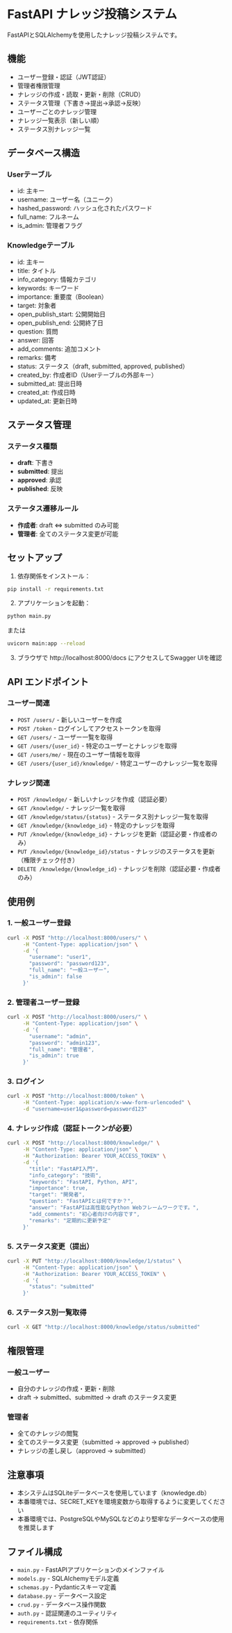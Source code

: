 # FastAPI ナレッジ投稿システム

FastAPIとSQLAlchemyを使用したナレッジ投稿システムです。

## 機能

- ユーザー登録・認証（JWT認証）
- 管理者権限管理
- ナレッジの作成・読取・更新・削除（CRUD）
- ステータス管理（下書き→提出→承認→反映）
- ユーザーごとのナレッジ管理
- ナレッジ一覧表示（新しい順）
- ステータス別ナレッジ一覧

## データベース構造

### Userテーブル
- id: 主キー
- username: ユーザー名（ユニーク）
- hashed_password: ハッシュ化されたパスワード
- full_name: フルネーム
- is_admin: 管理者フラグ

### Knowledgeテーブル
- id: 主キー
- title: タイトル
- info_category: 情報カテゴリ
- keywords: キーワード
- importance: 重要度（Boolean）
- target: 対象者
- open_publish_start: 公開開始日
- open_publish_end: 公開終了日
- question: 質問
- answer: 回答
- add_comments: 追加コメント
- remarks: 備考
- status: ステータス（draft, submitted, approved, published）
- created_by: 作成者ID（Userテーブルの外部キー）
- submitted_at: 提出日時
- created_at: 作成日時
- updated_at: 更新日時

## ステータス管理

### ステータス種類
- **draft**: 下書き
- **submitted**: 提出
- **approved**: 承認
- **published**: 反映

### ステータス遷移ルール
- **作成者**: draft ⇔ submitted のみ可能
- **管理者**: 全てのステータス変更が可能

## セットアップ

1. 依存関係をインストール：
```bash
pip install -r requirements.txt
```

2. アプリケーションを起動：
```bash
python main.py
```

または

```bash
uvicorn main:app --reload
```

3. ブラウザで http://localhost:8000/docs にアクセスしてSwagger UIを確認

## API エンドポイント

### ユーザー関連
- `POST /users/` - 新しいユーザーを作成
- `POST /token` - ログインしてアクセストークンを取得
- `GET /users/` - ユーザー一覧を取得
- `GET /users/{user_id}` - 特定のユーザーとナレッジを取得
- `GET /users/me/` - 現在のユーザー情報を取得
- `GET /users/{user_id}/knowledge/` - 特定ユーザーのナレッジ一覧を取得

### ナレッジ関連
- `POST /knowledge/` - 新しいナレッジを作成（認証必要）
- `GET /knowledge/` - ナレッジ一覧を取得
- `GET /knowledge/status/{status}` - ステータス別ナレッジ一覧を取得
- `GET /knowledge/{knowledge_id}` - 特定のナレッジを取得
- `PUT /knowledge/{knowledge_id}` - ナレッジを更新（認証必要・作成者のみ）
- `PUT /knowledge/{knowledge_id}/status` - ナレッジのステータスを更新（権限チェック付き）
- `DELETE /knowledge/{knowledge_id}` - ナレッジを削除（認証必要・作成者のみ）

## 使用例

### 1. 一般ユーザー登録
```bash
curl -X POST "http://localhost:8000/users/" \
     -H "Content-Type: application/json" \
     -d '{
       "username": "user1",
       "password": "password123",
       "full_name": "一般ユーザー",
       "is_admin": false
     }'
```

### 2. 管理者ユーザー登録
```bash
curl -X POST "http://localhost:8000/users/" \
     -H "Content-Type: application/json" \
     -d '{
       "username": "admin",
       "password": "admin123",
       "full_name": "管理者",
       "is_admin": true
     }'
```

### 3. ログイン
```bash
curl -X POST "http://localhost:8000/token" \
     -H "Content-Type: application/x-www-form-urlencoded" \
     -d "username=user1&password=password123"
```

### 4. ナレッジ作成（認証トークンが必要）
```bash
curl -X POST "http://localhost:8000/knowledge/" \
     -H "Content-Type: application/json" \
     -H "Authorization: Bearer YOUR_ACCESS_TOKEN" \
     -d '{
       "title": "FastAPI入門",
       "info_category": "技術",
       "keywords": "FastAPI, Python, API",
       "importance": true,
       "target": "開発者",
       "question": "FastAPIとは何ですか？",
       "answer": "FastAPIは高性能なPython Webフレームワークです。",
       "add_comments": "初心者向けの内容です",
       "remarks": "定期的に更新予定"
     }'
```

### 5. ステータス変更（提出）
```bash
curl -X PUT "http://localhost:8000/knowledge/1/status" \
     -H "Content-Type: application/json" \
     -H "Authorization: Bearer YOUR_ACCESS_TOKEN" \
     -d '{
       "status": "submitted"
     }'
```

### 6. ステータス別一覧取得
```bash
curl -X GET "http://localhost:8000/knowledge/status/submitted"
```

## 権限管理

### 一般ユーザー
- 自分のナレッジの作成・更新・削除
- draft → submitted、submitted → draft のステータス変更

### 管理者
- 全てのナレッジの閲覧
- 全てのステータス変更（submitted → approved → published）
- ナレッジの差し戻し（approved → submitted）

## 注意事項

- 本システムはSQLiteデータベースを使用しています（knowledge.db）
- 本番環境では、SECRET_KEYを環境変数から取得するように変更してください
- 本番環境では、PostgreSQLやMySQLなどのより堅牢なデータベースの使用を推奨します

## ファイル構成

- `main.py` - FastAPIアプリケーションのメインファイル
- `models.py` - SQLAlchemyモデル定義
- `schemas.py` - Pydanticスキーマ定義
- `database.py` - データベース設定
- `crud.py` - データベース操作関数
- `auth.py` - 認証関連のユーティリティ
- `requirements.txt` - 依存関係
